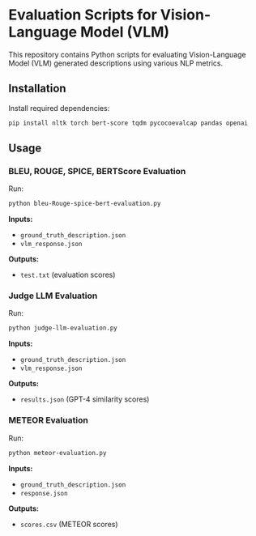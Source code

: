 # Evaluation Scripts for Vision-Language Model (VLM)

This repository contains Python scripts for evaluating Vision-Language Model (VLM) generated descriptions using various NLP metrics.

## Installation
Install required dependencies:
```bash
pip install nltk torch bert-score tqdm pycocoevalcap pandas openai
```

## Usage

### BLEU, ROUGE, SPICE, BERTScore Evaluation
Run:
```bash
python bleu-Rouge-spice-bert-evaluation.py
```
**Inputs:**
- `ground_truth_description.json`
- `vlm_response.json`

**Outputs:**
- `test.txt` (evaluation scores)

### Judge LLM Evaluation
Run:
```bash
python judge-llm-evaluation.py
```
**Inputs:**
- `ground_truth_description.json`
- `vlm_response.json`

**Outputs:**
- `results.json` (GPT-4 similarity scores)

### METEOR Evaluation
Run:
```bash
python meteor-evaluation.py
```
**Inputs:**
- `ground_truth_description.json`
- `response.json`

**Outputs:**
- `scores.csv` (METEOR scores)


